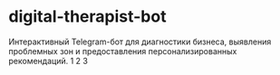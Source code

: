 # digital-therapist-bot
Интерактивный Telegram-бот для диагностики бизнеса, выявления проблемных зон и предоставления персонализированных рекомендаций.
1
2
3
